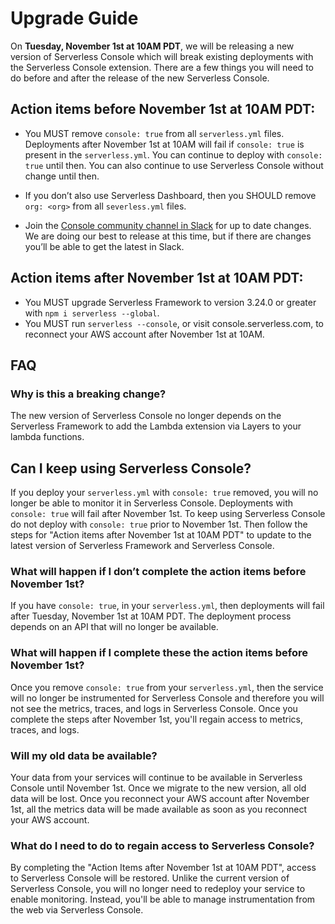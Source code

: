 <!--
title: Upgrade Guide
menuText: Upgrade Guide
description: Upgrading Serverless Console for November release
menuOrder: 7
-->
# Upgrade Guide

On **Tuesday, November 1st at 10AM PDT**, we will be releasing a new version
of Serverless Console which will break existing deployments with the Serverless
Console extension. There are a few things you will need to do before and after
the release of the new Serverless Console.

## Action items before November 1st at 10AM PDT:
- You MUST remove `console: true` from all `serverless.yml` files. Deployments
after November 1st at 10AM will fail if `console: true` is present in the
`serverless.yml`. You can continue to deploy with `console: true` until then.
You can also continue to use Serverless Console without change until then.

- If you don’t also use Serverless Dashboard, then you SHOULD remove
`org: <org>` from all `severless.yml` files.
- Join the [Console community channel in Slack](https://serverless-contrib.slack.com/archives/C037D989FB5)
for up to date changes. We are doing our best to release at this time, but if
there are changes you’ll be able to get the latest in Slack.

## Action items after November 1st at 10AM PDT:
- You MUST upgrade Serverless Framework to version 3.24.0 or greater with
`npm i serverless --global`.
- You MUST run `serverless --console`, or visit console.serverless.com, to
reconnect your AWS account after November 1st at 10AM.

## FAQ

### Why is this a breaking change?

The new version of Serverless Console no longer depends on the Serverless
Framework to add the Lambda extension via Layers to your lambda functions.

## Can I keep using Serverless Console?

If you deploy your `serverless.yml` with `console: true` removed, you will no
longer be able to monitor it in Serverless Console. Deployments with
`console: true` will fail after November 1st. To keep using Serverless Console
do not deploy with `console: true` prior to November 1st. Then follow the steps
for "Action items after November 1st at 10AM PDT" to update to the latest
version of Serverless Framework and Serverless Console.

### What will happen if I don’t complete the action items before November 1st?

If you have `console: true`, in your `serverless.yml`, then deployments will
fail after Tuesday, November 1st at 10AM PDT. The deployment process depends
on an API that will no longer be available.

### What will happen if I complete these the action items before November 1st?

Once you remove `console: true` from your `serverless.yml`, then the service
will no longer be instrumented for Serverless Console and therefore you will not
see the metrics, traces, and logs in Serverless Console. Once you complete the
steps after November 1st, you'll regain access to metrics, traces, and logs.

### Will my old data be available?

Your data from your services will continue to be available in Serverless Console
until November 1st. Once we migrate to the new version, all old data will be
lost. Once you reconnect your AWS account after November 1st, all the metrics
data will be made available as soon as you reconnect your AWS account.

### What do I need to do to regain access to Serverless Console?

By completing the "Action Items after November 1st at 10AM PDT", access to
Serverless Console will be restored. Unlike the current version of Serverless
Console, you will no longer need to redeploy your service to enable monitoring.
Instead, you'll be able to manage instrumentation from the web via Serverless
Console.

